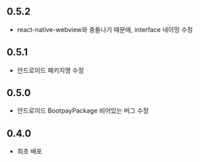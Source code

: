 ## 0.5.2
* react-native-webview와 충돌나기 때문에, interface 네이밍 수정 

## 0.5.1
* 안드로이드 패키지명 수정 

## 0.5.0
* 안드로이드 BootpayPackage 비어있는 버그 수정 

## 0.4.0
* 최초 배포

